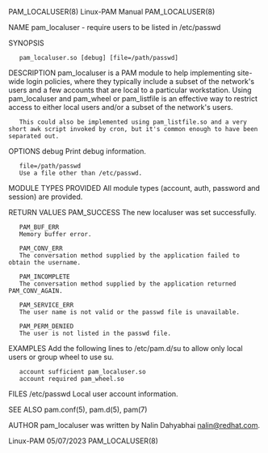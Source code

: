 PAM_LOCALUSER(8)						       Linux-PAM Manual							      PAM_LOCALUSER(8)

NAME
       pam_localuser - require users to be listed in /etc/passwd

SYNOPSIS

       pam_localuser.so [debug] [file=/path/passwd]

DESCRIPTION
       pam_localuser is a PAM module to help implementing site-wide login policies, where they typically include a subset of the network's users and a few
       accounts that are local to a particular workstation. Using pam_localuser and pam_wheel or pam_listfile is an effective way to restrict access to either
       local users and/or a subset of the network's users.

       This could also be implemented using pam_listfile.so and a very short awk script invoked by cron, but it's common enough to have been separated out.

OPTIONS
       debug
	   Print debug information.

       file=/path/passwd
	   Use a file other than /etc/passwd.

MODULE TYPES PROVIDED
       All module types (account, auth, password and session) are provided.

RETURN VALUES
       PAM_SUCCESS
	   The new localuser was set successfully.

       PAM_BUF_ERR
	   Memory buffer error.

       PAM_CONV_ERR
	   The conversation method supplied by the application failed to obtain the username.

       PAM_INCOMPLETE
	   The conversation method supplied by the application returned PAM_CONV_AGAIN.

       PAM_SERVICE_ERR
	   The user name is not valid or the passwd file is unavailable.

       PAM_PERM_DENIED
	   The user is not listed in the passwd file.

EXAMPLES
       Add the following lines to /etc/pam.d/su to allow only local users or group wheel to use su.

	   account sufficient pam_localuser.so
	   account required pam_wheel.so

FILES
       /etc/passwd
	   Local user account information.

SEE ALSO
       pam.conf(5), pam.d(5), pam(7)

AUTHOR
       pam_localuser was written by Nalin Dahyabhai <nalin@redhat.com>.

Linux-PAM								  05/07/2023							      PAM_LOCALUSER(8)
